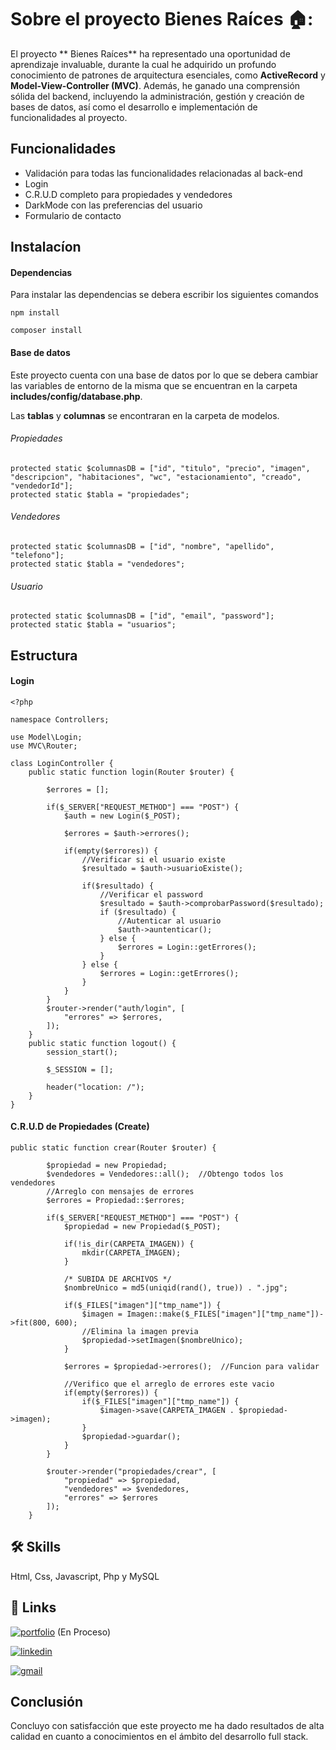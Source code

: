 # Sobre el proyecto Bienes Raíces 🏠:
El proyecto ** Bienes Raíces** ha representado una oportunidad de aprendizaje invaluable, durante la cual he adquirido un profundo conocimiento de patrones de arquitectura esenciales, como **ActiveRecord** y **Model-View-Controller (MVC)**. Además, he ganado una comprensión sólida del backend, incluyendo la administración, gestión y creación de bases de datos, así como el desarrollo e implementación de funcionalidades al proyecto.
## Funcionalidades
- Validación para todas las funcionalidades relacionadas al back-end
- Login
- C.R.U.D completo para propiedades y vendedores
- DarkMode con las preferencias del usuario
- Formulario de contacto

## Instalacíon
#### Dependencias
Para instalar las dependencias se debera escribir los siguientes comandos

`npm install`

`composer install`

#### Base de datos
Este proyecto cuenta con una base de datos por lo que se debera cambiar las variables de entorno de la misma que se encuentran en la carpeta **includes/config/database.php**. 

Las **tablas** y **columnas** se encontraran en la carpeta de modelos.


###### Propiedades
    protected static $columnasDB = ["id", "titulo", "precio", "imagen", "descripcion", "habitaciones", "wc", "estacionamiento", "creado", "vendedorId"];
    protected static $tabla = "propiedades";
###### Vendedores
    protected static $columnasDB = ["id", "nombre", "apellido", "telefono"];
    protected static $tabla = "vendedores";
###### Usuario
    protected static $columnasDB = ["id", "email", "password"];
	protected static $tabla = "usuarios";

## Estructura

#### Login

````
<?php 

namespace Controllers;

use Model\Login;
use MVC\Router;

class LoginController {
    public static function login(Router $router) {

        $errores = [];

        if($_SERVER["REQUEST_METHOD"] === "POST") {
            $auth = new Login($_POST);

            $errores = $auth->errores();

            if(empty($errores)) {
                //Verificar si el usuario existe
                $resultado = $auth->usuarioExiste();

                if($resultado) {
                    //Verificar el password
                    $resultado = $auth->comprobarPassword($resultado);
                    if ($resultado) {
                        //Autenticar al usuario
                        $auth->auntenticar();
                    } else {
                        $errores = Login::getErrores();
                    }
                } else {
                    $errores = Login::getErrores();
                }
            }
        }
        $router->render("auth/login", [
            "errores" => $errores,
        ]);
    }
    public static function logout() {
        session_start();

        $_SESSION = [];

        header("location: /");
    }
}
````

#### C.R.U.D de Propiedades (Create)
````
public static function crear(Router $router) {

        $propiedad = new Propiedad;
        $vendedores = Vendedores::all();  //Obtengo todos los vendedores
        //Arreglo con mensajes de errores
        $errores = Propiedad::$errores;

        if($_SERVER["REQUEST_METHOD"] === "POST") {
            $propiedad = new Propiedad($_POST);

            if(!is_dir(CARPETA_IMAGEN)) {
                mkdir(CARPETA_IMAGEN);
            }
    
            /* SUBIDA DE ARCHIVOS */
            $nombreUnico = md5(uniqid(rand(), true)) . ".jpg";
    
            if($_FILES["imagen"]["tmp_name"]) {
                $imagen = Imagen::make($_FILES["imagen"]["tmp_name"])->fit(800, 600);
				//Elimina la imagen previa
                $propiedad->setImagen($nombreUnico);
            }
    
            $errores = $propiedad->errores();  //Funcion para validar
    
            //Verifico que el arreglo de errores este vacio
            if(empty($errores)) {
                if($_FILES["imagen"]["tmp_name"]) {
                    $imagen->save(CARPETA_IMAGEN . $propiedad->imagen);
                }
                $propiedad->guardar();
            }
        }

        $router->render("propiedades/crear", [
            "propiedad" => $propiedad,
            "vendedores" => $vendedores,
            "errores" => $errores
        ]);
    }
````

## 🛠 Skills
Html, Css, Javascript, Php y MySQL

## 🔗 Links
[![portfolio](https://img.shields.io/badge/my_portfolio-000?style=for-the-badge&logo=ko-fi&logoColor=white)](https://github.com/slv3490/Portfolio) (En Proceso)

[![linkedin](https://img.shields.io/badge/linkedin-0A66C2?style=for-the-badge&logo=linkedin&logoColor=white)](https://www.linkedin.com/in/leonel-silvera-5a9a75286/)

[![gmail](https://img.shields.io/badge/gmail-EA4335?style=for-the-badge&logo=gmail&logoColor=white)](https://mail.google.com/mail/u/0/?tab=rm&ogbl#search/leonelsilvera9%40gmail.com)

## Conclusión
Concluyo con satisfacción que este proyecto me ha dado resultados de alta calidad en cuanto a conocimientos en el ámbito del desarrollo full stack.
